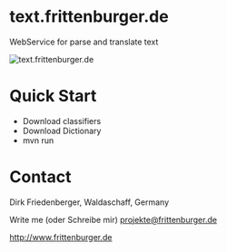 # text.frittenburger.de
WebService for parse and translate text

![text.frittenburger.de](https://raw.githubusercontent.com/dfriedenberger/text.frittenburger.de/master/webservice.png)

# Quick Start

- Download classifiers
- Download Dictionary
- mvn run
 

# Contact
Dirk Friedenberger, Waldaschaff, Germany

Write me (oder Schreibe mir)
projekte@frittenburger.de

http://www.frittenburger.de 

